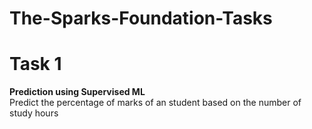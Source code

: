 # The-Sparks-Foundation-Tasks

# Task 1
**Prediction using Supervised ML**<br>
Predict the percentage of marks of an student based on the number of study hours
